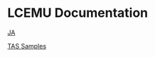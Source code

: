 # LCEMU Documentation
[JA](./ja/document_ja.md)

[TAS Samples](https://github.com/UnknownLTAS/MyTASes)